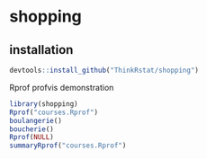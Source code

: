 # shopping

## installation 

```R
devtools::install_github("ThinkRstat/shopping")
```
Rprof profvis demonstration



```R
library(shopping)
Rprof("courses.Rprof")
boulangerie()
boucherie()
Rprof(NULL)
summaryRprof("courses.Rprof")
```
